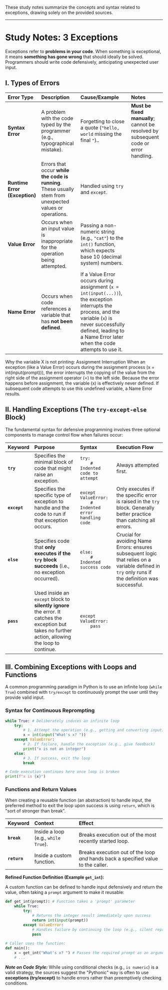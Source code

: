These study notes summarize the concepts and syntax related to exceptions, drawing solely on the provided sources.

---

# Study Notes: 3 Exceptions

Exceptions refer to **problems in your code**. When something is exceptional, it means **something has gone wrong** that should ideally be solved. Programmers should write code defensively, anticipating unexpected user input.

## I. Types of Errors

| Error Type | Description | Cause/Example | Notes |
| :--- | :--- | :--- | :--- |
| **Syntax Error** | A problem with the code typed by the programmer (e.g., typographical mistake). | Forgetting to close a quote (`"hello, world` missing the final `"`).. | **Must be fixed manually**; cannot be resolved by subsequent code or error handling. |
| **Runtime Error (Exception)** | Errors that occur **while the code is running**. These usually stem from unexpected values or operations. | Handled using `try` and `except`. |
| **Value Error** | Occurs when an input value is inappropriate for the operation being attempted. | Passing a non-numeric string (e.g., `"cat"`) to the `int()` function, which expects base 10 (decimal system) numbers. |
| **Name Error** | Occurs when code references a variable that has **not been defined**. | If a Value Error occurs during assignment (`x = int(input(...))`), the exception interrupts the process, and the variable (`x`) is never successfully defined, leading to a Name Error later when the code attempts to use it. |

Why the variable X is not printing: Assignment Interruption When an exception (like a Value Error) occurs during the assignment process (x = int(input(prompt))), the error interrupts the copying of the value from the right side of the assignment operator (=) to the left side. Because the error happens before assignment, the variable (x) is effectively never defined. If subsequent code attempts to use this undefined variable, a Name Error results.

## II. Handling Exceptions (The `try-except-else` Block)

The fundamental syntax for defensive programming involves three optional components to manage control flow when failures occur:

| Keyword | Purpose | Syntax | Execution Flow |
| :--- | :--- | :--- | :--- |
| **`try`** | Specifies the minimal block of code that might raise an exception. | `try:` <br> `    # Indented code to attempt` | Always attempted first. |
| **`except`** | Specifies the specific type of exception to handle and the code to run if that exception occurs. | `except ValueError:` <br> `    # Indented error handling code` | Only executes if the specific error is raised in the `try` block. Generally better practice than catching all errors. |
| **`else`** | Specifies code that **only executes if the `try` block succeeds** (i.e., no exception occurred). | `else:` <br> `    # Indented success code` | Crucial for avoiding Name Errors: ensures subsequent logic that relies on a variable defined in `try` only runs if the definition was successful. |
| **`pass`** | Used inside an `except` block to **silently ignore** the error. It catches the exception but takes no further action, allowing the loop to continue. | `except ValueError:` <br> `    pass` |

## III. Combining Exceptions with Loops and Functions

A common programming paradigm in Python is to use an infinite loop (`while True`) combined with `try/except` to continuously prompt the user until they provide valid input.

### Syntax for Continuous Reprompting

```python
while True: # Deliberately induces an infinite loop
    try:
        # 1. Attempt the operation (e.g., getting and converting input)
        x = int(input("What's x? ")) 
    except ValueError:
        # 2. If failure, handle the exception (e.g., give feedback)
        print("x is not an integer") 
    else:
        # 3. If success, exit the loop
        break 

# Code execution continues here once loop is broken
print(f"x is {x}")
```

### Functions and Return Values

When creating a reusable function (an abstraction) to handle input, the preferred method to exit the loop upon success is using `return`, which is "sort of stronger than break".

| Keyword | Context | Effect |
| :--- | :--- | :--- |
| **`break`** | Inside a loop (e.g., `while True`). | Breaks execution out of the most recently started loop. |
| **`return`** | Inside a custom function. | Breaks execution out of the loop *and* hands back a specified value to the caller. |

**Refined Function Definition (Example `get_int`):**

A custom function can be defined to handle input defensively and return the value, often taking a `prompt` argument to make it reusable:

```python
def get_int(prompt): # Function takes a 'prompt' parameter
    while True:
        try:
            # Returns the integer result immediately upon success
            return int(input(prompt)) 
        except ValueError:
            # Handles failure by continuing the loop (e.g., silent reprompt)
            pass 
            
# Caller uses the function:
def main():
    x = get_int("What's x? ") # Passes the required prompt as an argument
    # ...
```

***Note on Code Style:*** While using conditional checks (e.g., `is numeric`) is a valid strategy, the sources suggest the "Pythonic" way is often to use **exceptions (try/except)** to handle errors rather than preemptively checking conditions.